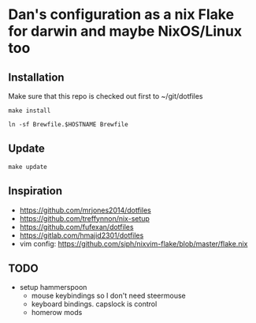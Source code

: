 # Dan's configuration as a nix Flake for darwin and maybe NixOS/Linux too

## Installation
Make sure that this repo is checked out first to ~/git/dotfiles
```
make install
```
`ln -sf Brewfile.$HOSTNAME Brewfile`

## Update
```
make update
```


## Inspiration
* https://github.com/mrjones2014/dotfiles
* https://github.com/treffynnon/nix-setup
* https://github.com/fufexan/dotfiles
* https://gitlab.com/hmajid2301/dotfiles
* vim config: https://github.com/siph/nixvim-flake/blob/master/flake.nix

## TODO
* setup hammerspoon
    * mouse keybindings so I don't need steermouse
    * keyboard bindings.  capslock is control
    * homerow mods

